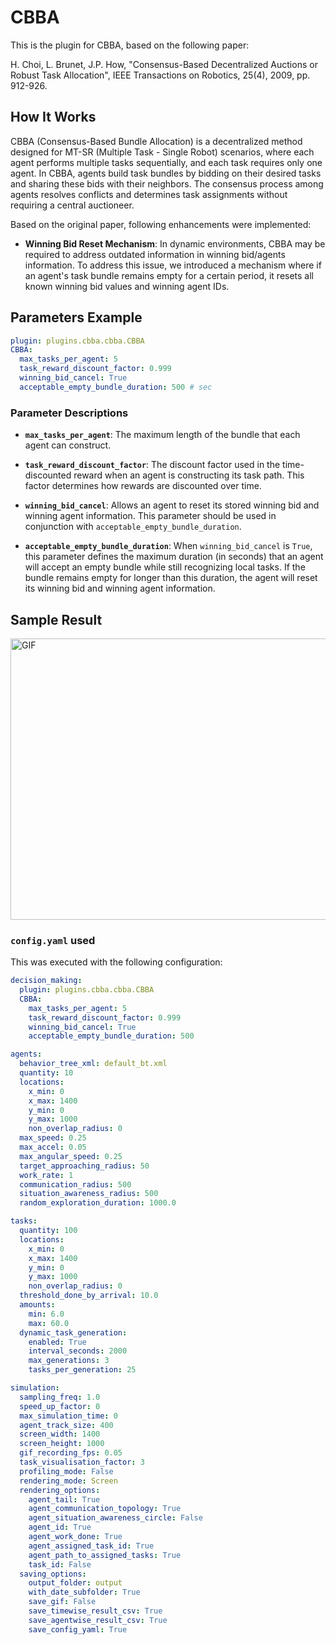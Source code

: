 # CBBA

This is the plugin for CBBA, based on the following paper:

H. Choi, L. Brunet, J.P. How, "Consensus-Based Decentralized Auctions or Robust Task Allocation", IEEE Transactions on Robotics, 25(4), 2009, pp. 912-926.

## How It Works

CBBA (Consensus-Based Bundle Allocation) is a decentralized method designed for MT-SR (Multiple Task - Single Robot) scenarios, where each agent performs multiple tasks sequentially, and each task requires only one agent. In CBBA, agents build task bundles by bidding on their desired tasks and sharing these bids with their neighbors. The consensus process among agents resolves conflicts and determines task assignments without requiring a central auctioneer.

Based on the original paper, following enhancements were implemented:

- **Winning Bid Reset Mechanism**: In dynamic environments, CBBA may be required to address outdated information in winning bid/agents information. To address this issue, we introduced a mechanism where if an agent's task bundle remains empty for a certain period, it resets all known winning bid values and winning agent IDs. 




## Parameters Example

```yaml
plugin: plugins.cbba.cbba.CBBA
CBBA:  
  max_tasks_per_agent: 5 
  task_reward_discount_factor: 0.999 
  winning_bid_cancel: True
  acceptable_empty_bundle_duration: 500 # sec
```


### Parameter Descriptions

- **`max_tasks_per_agent`**: 
  The maximum length of the bundle that each agent can construct.

- **`task_reward_discount_factor`**: 
  The discount factor used in the time-discounted reward when an agent is constructing its task path. This factor determines how rewards are discounted over time.

- **`winning_bid_cancel`**: 
  Allows an agent to reset its stored winning bid and winning agent information. This parameter should be used in conjunction with `acceptable_empty_bundle_duration`.

- **`acceptable_empty_bundle_duration`**: 
  When `winning_bid_cancel` is `True`, this parameter defines the maximum duration (in seconds) that an agent will accept an empty bundle while still recognizing local tasks. If the bundle remains empty for longer than this duration, the agent will reset its winning bid and winning agent information.


## Sample Result

<div style="display: flex; flex-direction: row;">
    <img src="result/CBBA_a10_t100_2024-08-20_17-26-49.gif" alt="GIF" width="600" height="450">
</div>

### `config.yaml` used

This was executed with the following configuration:
```yaml
decision_making: 
  plugin: plugins.cbba.cbba.CBBA
  CBBA:  
    max_tasks_per_agent: 5 
    task_reward_discount_factor: 0.999 
    winning_bid_cancel: True
    acceptable_empty_bundle_duration: 500 

agents:
  behavior_tree_xml: default_bt.xml 
  quantity: 10
  locations:
    x_min: 0
    x_max: 1400
    y_min: 0
    y_max: 1000
    non_overlap_radius: 0 
  max_speed: 0.25  
  max_accel: 0.05
  max_angular_speed: 0.25
  target_approaching_radius: 50
  work_rate: 1  
  communication_radius: 500 
  situation_awareness_radius: 500 
  random_exploration_duration: 1000.0 

tasks:
  quantity: 100
  locations:
    x_min: 0
    x_max: 1400
    y_min: 0
    y_max: 1000
    non_overlap_radius: 0
  threshold_done_by_arrival: 10.0
  amounts:  
    min: 6.0
    max: 60.0      
  dynamic_task_generation:
    enabled: True
    interval_seconds: 2000
    max_generations: 3
    tasks_per_generation: 25

simulation:
  sampling_freq: 1.0 
  speed_up_factor: 0 
  max_simulation_time: 0
  agent_track_size: 400  
  screen_width: 1400 
  screen_height: 1000 
  gif_recording_fps: 0.05  
  task_visualisation_factor: 3  
  profiling_mode: False
  rendering_mode: Screen  
  rendering_options: 
    agent_tail: True
    agent_communication_topology: True
    agent_situation_awareness_circle: False
    agent_id: True
    agent_work_done: True
    agent_assigned_task_id: True
    agent_path_to_assigned_tasks: True
    task_id: False
  saving_options:
    output_folder: output
    with_date_subfolder: True
    save_gif: False
    save_timewise_result_csv: True    
    save_agentwise_result_csv: True
    save_config_yaml: True
```